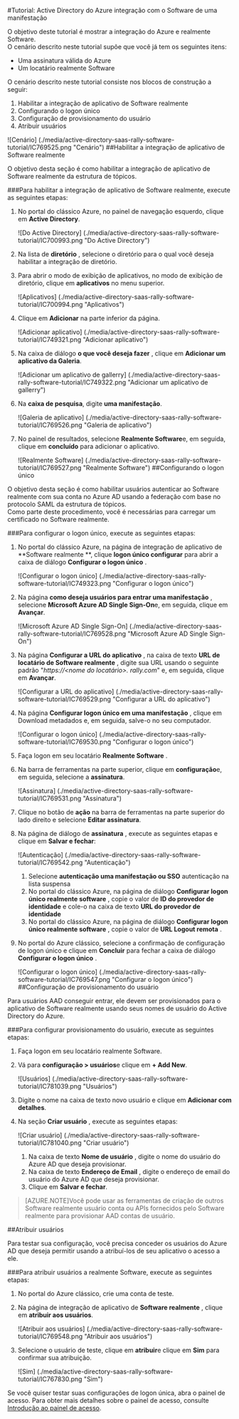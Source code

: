 <properties 
    pageTitle="Tutorial: Active Directory do Azure integração com o Software de uma manifestação | Microsoft Azure" 
    description="Saiba como usar o Software realmente com o Azure Active Directory para habilitar o logon único, provisionamento automatizado e muito mais!" 
    services="active-directory" 
    authors="jeevansd"  
    documentationCenter="na" 
    manager="femila"/>
<tags 
    ms.service="active-directory" 
    ms.devlang="na" 
    ms.topic="article" 
    ms.tgt_pltfrm="na" 
    ms.workload="identity" 
    ms.date="09/26/2016" 
    ms.author="jeedes" />

#<a name="tutorial-azure-active-directory-integration-with-rally-software"></a>Tutorial: Active Directory do Azure integração com o Software de uma manifestação
  
O objetivo deste tutorial é mostrar a integração do Azure e realmente Software.  
O cenário descrito neste tutorial supõe que você já tem os seguintes itens:

-   Uma assinatura válida do Azure
-   Um locatário realmente Software
  
O cenário descrito neste tutorial consiste nos blocos de construção a seguir:

1.  Habilitar a integração de aplicativo de Software realmente
2.  Configurando o logon único
3.  Configuração de provisionamento do usuário
4.  Atribuir usuários

![Cenário] (./media/active-directory-saas-rally-software-tutorial/IC769525.png "Cenário")
##<a name="enabling-the-application-integration-for-rally-software"></a>Habilitar a integração de aplicativo de Software realmente
  
O objetivo desta seção é como habilitar a integração de aplicativo de Software realmente da estrutura de tópicos.

###<a name="to-enable-the-application-integration-for-rally-software-perform-the-following-steps"></a>Para habilitar a integração de aplicativo de Software realmente, execute as seguintes etapas:

1.  No portal do clássico Azure, no painel de navegação esquerdo, clique em **Active Directory**.

    ![Do Active Directory] (./media/active-directory-saas-rally-software-tutorial/IC700993.png "Do Active Directory")

2.  Na lista de **diretório** , selecione o diretório para o qual você deseja habilitar a integração de diretório.

3.  Para abrir o modo de exibição de aplicativos, no modo de exibição de diretório, clique em **aplicativos** no menu superior.

    ![Aplicativos] (./media/active-directory-saas-rally-software-tutorial/IC700994.png "Aplicativos")

4.  Clique em **Adicionar** na parte inferior da página.

    ![Adicionar aplicativo] (./media/active-directory-saas-rally-software-tutorial/IC749321.png "Adicionar aplicativo")

5.  Na caixa de diálogo **o que você deseja fazer** , clique em **Adicionar um aplicativo da Galeria**.

    ![Adicionar um aplicativo de gallerry] (./media/active-directory-saas-rally-software-tutorial/IC749322.png "Adicionar um aplicativo de gallerry")

6.  Na **caixa de pesquisa**, digite **uma manifestação**.

    ![Galeria de aplicativo] (./media/active-directory-saas-rally-software-tutorial/IC769526.png "Galeria de aplicativo")

7.  No painel de resultados, selecione **Realmente Software**e, em seguida, clique em **concluído** para adicionar o aplicativo.

    ![Realmente Software] (./media/active-directory-saas-rally-software-tutorial/IC769527.png "Realmente Software")
##<a name="configuring-single-sign-on"></a>Configurando o logon único
  
O objetivo desta seção é como habilitar usuários autenticar ao Software realmente com sua conta no Azure AD usando a federação com base no protocolo SAML da estrutura de tópicos.  
Como parte deste procedimento, você é necessárias para carregar um certificado no Software realmente.

###<a name="to-configure-single-sign-on-perform-the-following-steps"></a>Para configurar o logon único, execute as seguintes etapas:

1.  No portal do clássico Azure, na página de integração de aplicativo de **Software realmente **, clique **logon único configurar** para abrir a caixa de diálogo **Configurar o logon único** .

    ![Configurar o logon único] (./media/active-directory-saas-rally-software-tutorial/IC749323.png "Configurar o logon único")

2.  Na página **como deseja usuários para entrar uma manifestação** , selecione **Microsoft Azure AD Single Sign-On**e, em seguida, clique em **Avançar**.

    ![Microsoft Azure AD Single Sign-On] (./media/active-directory-saas-rally-software-tutorial/IC769528.png "Microsoft Azure AD Single Sign-On")

3.  Na página **Configurar a URL do aplicativo** , na caixa de texto **URL de locatário de Software realmente** , digite sua URL usando o seguinte padrão "*https://\<nome do locatário\>. rally.com*" e, em seguida, clique em **Avançar**.

    ![Configurar a URL do aplicativo] (./media/active-directory-saas-rally-software-tutorial/IC769529.png "Configurar a URL do aplicativo")

4.  Na página **Configurar logon único em uma manifestação** , clique em Download metadados e, em seguida, salve-o no seu computador.

    ![Configurar o logon único] (./media/active-directory-saas-rally-software-tutorial/IC769530.png "Configurar o logon único")

5.  Faça logon em seu locatário **Realmente Software** .

6.  Na barra de ferramentas na parte superior, clique em **configuração**e, em seguida, selecione a **assinatura**.

    ![Assinatura] (./media/active-directory-saas-rally-software-tutorial/IC769531.png "Assinatura")

7.  Clique no botão de **ação** na barra de ferramentas na parte superior do lado direito e selecione **Editar assinatura**.

8.  Na página de diálogo de **assinatura** , execute as seguintes etapas e clique em **Salvar e fechar**:

    ![Autenticação] (./media/active-directory-saas-rally-software-tutorial/IC769542.png "Autenticação")

    1.  Selecione **autenticação uma manifestação ou SSO** autenticação na lista suspensa
    2.  No portal do clássico Azure, na página de diálogo **Configurar logon único realmente software** , copie o valor de **ID do provedor de identidade** e cole-o na caixa de texto **URL do provedor de identidade**
    3.  No portal do clássico Azure, na página de diálogo **Configurar logon único realmente software** , copie o valor de **URL Logout remota** .

9.  No portal do Azure clássico, selecione a confirmação de configuração de logon único e clique em **Concluir** para fechar a caixa de diálogo **Configurar o logon único** .

    ![Configurar o logon único] (./media/active-directory-saas-rally-software-tutorial/IC769547.png "Configurar o logon único")
##<a name="configuring-user-provisioning"></a>Configuração de provisionamento do usuário
  
Para usuários AAD conseguir entrar, ele devem ser provisionados para o aplicativo de Software realmente usando seus nomes de usuário do Active Directory do Azure.

###<a name="to-configure-user-provisioning-perform-the-following-steps"></a>Para configurar provisionamento do usuário, execute as seguintes etapas:

1.  Faça logon em seu locatário realmente Software.

2.  Vá para **configuração \> usuários**e clique em **+ Add New**.

    ![Usuários] (./media/active-directory-saas-rally-software-tutorial/IC781039.png "Usuários")

3.  Digite o nome na caixa de texto novo usuário e clique em **Adicionar com detalhes**.

4.  Na seção **Criar usuário** , execute as seguintes etapas:

    ![Criar usuário] (./media/active-directory-saas-rally-software-tutorial/IC781040.png "Criar usuário")

    1.  Na caixa de texto **Nome de usuário** , digite o nome do usuário do Azure AD que deseja provisionar.
    2.  Na caixa de texto **Endereço de Email** , digite o endereço de email do usuário do Azure AD que deseja provisionar.
    3.  Clique em **Salvar e fechar**.

>[AZURE.NOTE]Você pode usar as ferramentas de criação de outros Software realmente usuário conta ou APIs fornecidos pelo Software realmente para provisionar AAD contas de usuário.

##<a name="assigning-users"></a>Atribuir usuários
  
Para testar sua configuração, você precisa conceder os usuários do Azure AD que deseja permitir usando a atribuí-los de seu aplicativo o acesso a ele.

###<a name="to-assign-users-to-rally-software-perform-the-following-steps"></a>Para atribuir usuários a realmente Software, execute as seguintes etapas:

1.  No portal do Azure clássico, crie uma conta de teste.

2.  Na página de integração de aplicativo de **Software realmente** , clique em **atribuir aos usuários**.

    ![Atribuir aos usuários] (./media/active-directory-saas-rally-software-tutorial/IC769548.png "Atribuir aos usuários")

3.  Selecione o usuário de teste, clique em **atribuir**e clique em **Sim** para confirmar sua atribuição.

    ![Sim] (./media/active-directory-saas-rally-software-tutorial/IC767830.png "Sim")
  
Se você quiser testar suas configurações de logon única, abra o painel de acesso. Para obter mais detalhes sobre o painel de acesso, consulte [Introdução ao painel de acesso](active-directory-saas-access-panel-introduction.md).




